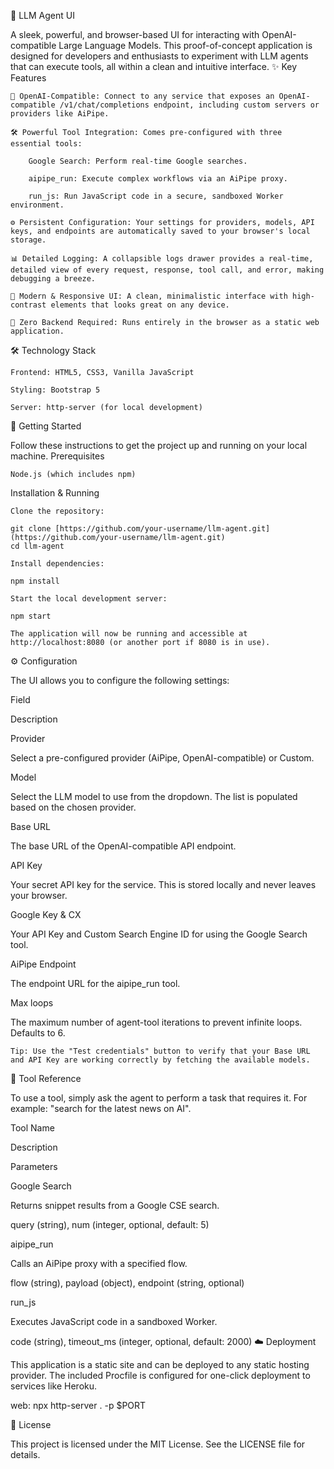 🤖 LLM Agent UI

A sleek, powerful, and browser-based UI for interacting with OpenAI-compatible Large Language Models. This proof-of-concept application is designed for developers and enthusiasts to experiment with LLM agents that can execute tools, all within a clean and intuitive interface.
✨ Key Features

    🔌 OpenAI-Compatible: Connect to any service that exposes an OpenAI-compatible /v1/chat/completions endpoint, including custom servers or providers like AiPipe.

    🛠️ Powerful Tool Integration: Comes pre-configured with three essential tools:

        Google Search: Perform real-time Google searches.

        aipipe_run: Execute complex workflows via an AiPipe proxy.

        run_js: Run JavaScript code in a secure, sandboxed Worker environment.

    ⚙️ Persistent Configuration: Your settings for providers, models, API keys, and endpoints are automatically saved to your browser's local storage.

    📊 Detailed Logging: A collapsible logs drawer provides a real-time, detailed view of every request, response, tool call, and error, making debugging a breeze.

    🎨 Modern & Responsive UI: A clean, minimalistic interface with high-contrast elements that looks great on any device.

    🚀 Zero Backend Required: Runs entirely in the browser as a static web application.

🛠️ Technology Stack

    Frontend: HTML5, CSS3, Vanilla JavaScript

    Styling: Bootstrap 5

    Server: http-server (for local development)

🚀 Getting Started

Follow these instructions to get the project up and running on your local machine.
Prerequisites

    Node.js (which includes npm)

Installation & Running

    Clone the repository:

    git clone [https://github.com/your-username/llm-agent.git](https://github.com/your-username/llm-agent.git)
    cd llm-agent

    Install dependencies:

    npm install

    Start the local development server:

    npm start

    The application will now be running and accessible at http://localhost:8080 (or another port if 8080 is in use).

⚙️ Configuration

The UI allows you to configure the following settings:

Field
	

Description

Provider
	

Select a pre-configured provider (AiPipe, OpenAI-compatible) or Custom.

Model
	

Select the LLM model to use from the dropdown. The list is populated based on the chosen provider.

Base URL
	

The base URL of the OpenAI-compatible API endpoint.

API Key
	

Your secret API key for the service. This is stored locally and never leaves your browser.

Google Key & CX
	

Your API Key and Custom Search Engine ID for using the Google Search tool.

AiPipe Endpoint
	

The endpoint URL for the aipipe_run tool.

Max loops
	

The maximum number of agent-tool iterations to prevent infinite loops. Defaults to 6.

    Tip: Use the "Test credentials" button to verify that your Base URL and API Key are working correctly by fetching the available models.

🔧 Tool Reference

To use a tool, simply ask the agent to perform a task that requires it. For example: "search for the latest news on AI".

Tool Name
	

Description
	

Parameters

Google Search
	

Returns snippet results from a Google CSE search.
	

query (string), num (integer, optional, default: 5)

aipipe_run
	

Calls an AiPipe proxy with a specified flow.
	

flow (string), payload (object), endpoint (string, optional)

run_js
	

Executes JavaScript code in a sandboxed Worker.
	

code (string), timeout_ms (integer, optional, default: 2000)
☁️ Deployment

This application is a static site and can be deployed to any static hosting provider. The included Procfile is configured for one-click deployment to services like Heroku.

web: npx http-server . -p $PORT

📄 License

This project is licensed under the MIT License. See the LICENSE file for details.